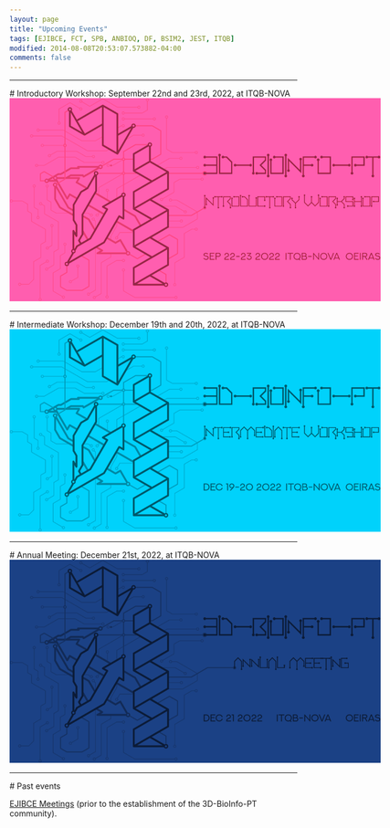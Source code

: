 ```yaml
---
layout: page
title: "Upcoming Events"
tags: [EJIBCE, FCT, SPB, ANBIOQ, DF, BSIM2, JEST, ITQB]
modified: 2014-08-08T20:53:07.573882-04:00
comments: false
---
```


<link rel="stylesheet" href="svgs.css">

<hr>
# Introductory Workshop: September 22nd and 23rd, 2022, at ITQB-NOVA

<a href="/workshops/workshop_9_2022" title="Click for more information!">
  <img alt="Qries" src="/images/workshop1-2022.svg" class="workshop" style="max-width: 650px; filter: brightness(0.5) sepia(1) hue-rotate(-70deg) saturate(5);">
</a>

<hr>
# Intermediate Workshop: December 19th and 20th, 2022, at ITQB-NOVA

<img alt="Qries" title="More information Soon!" src="/images/workshop2-2022.svg" class="workshop" style="max-width: 650px; filter: brightness(0.5) sepia(1) hue-rotate(140deg) saturate(6);">

<hr>
# Annual Meeting: December 21st, 2022, at ITQB-NOVA

<img alt="Qries" title="More information Soon!" src="/images/meeting-2022.svg" style="max-width: 650px; filter: brightness(0.2) sepia(1) hue-rotate(180deg) saturate(5);">

<hr>
# Past events

<a href="/edicoes_anteriores/">EJIBCE Meetings</a> (prior to the establishment of the 3D-BioInfo-PT community).


